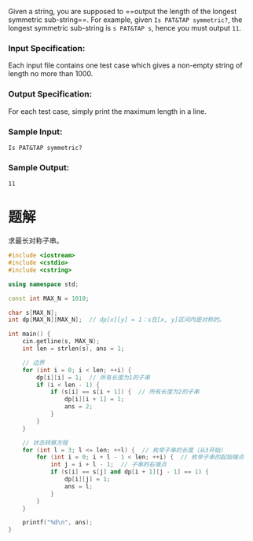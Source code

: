 Given a string, you are supposed to ==output the length of the longest symmetric sub-string==. For example, given `Is PAT&TAP symmetric?`, the longest symmetric sub-string is `s PAT&TAP s`, hence you must output `11`.
### Input Specification:
Each input file contains one test case which gives a non-empty string of length no more than 1000.
### Output Specification:
For each test case, simply print the maximum length in a line.
### Sample Input:
```
Is PAT&TAP symmetric?
```
### Sample Output:
```
11
```
# 题解

求最长对称子串。
```cpp
#include <iostream>
#include <cstdio>
#include <cstring>

using namespace std;

const int MAX_N = 1010;

char s[MAX_N];
int dp[MAX_N][MAX_N];  // dp[x][y] = 1：s在[x, y]区间内是对称的。

int main() {
    cin.getline(s, MAX_N);
    int len = strlen(s), ans = 1;

    // 边界
    for (int i = 0; i < len; ++i) {
        dp[i][i] = 1;  // 所有长度为1的子串
        if (i < len - 1) {
            if (s[i] == s[i + 1]) {  // 所有长度为2的子串
                dp[i][i + 1] = 1;
                ans = 2;
            }
        }
    }

    // 状态转移方程
    for (int l = 3; l <= len; ++l) {  // 枚举子串的长度（从3开始）
        for (int i = 0; i + l - 1 < len; ++i) {  // 枚举子串的起始端点
            int j = i + l - 1;  // 子串的右端点
            if (s[i] == s[j] and dp[i + 1][j - 1] == 1) {
                dp[i][j] = 1;
                ans = l;
            }
        }
    }

    printf("%d\n", ans);
}
```